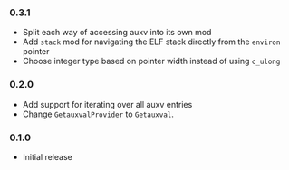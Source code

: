 ### 0.3.1

- Split each way of accessing auxv into its own mod
- Add `stack` mod for navigating the ELF stack directly from the `environ` pointer
- Choose integer type based on pointer width instead of using `c_ulong`

### 0.2.0

- Add support for iterating over all auxv entries
- Change `GetauxvalProvider` to `Getauxval`.

### 0.1.0

- Initial release

